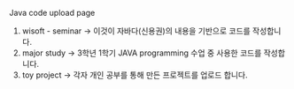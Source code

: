 Java code upload page

1. wisoft - seminar -> 이것이 자바다(신용권)의 내용을 기반으로 코드를 작성합니다.
2. major study -> 3학년 1학기 JAVA programming 수업 중 사용한 코드를 작성합니다.
3. toy project -> 각자 개인 공부를 통해 만든 프로젝트를 업로드 합니다.

